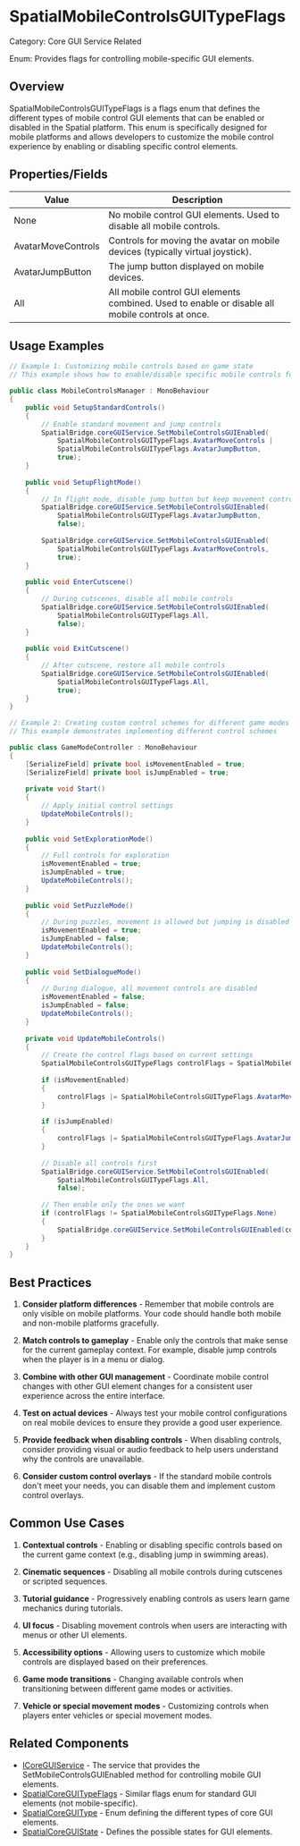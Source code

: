 # SpatialMobileControlsGUITypeFlags

Category: Core GUI Service Related

Enum: Provides flags for controlling mobile-specific GUI elements.

## Overview
SpatialMobileControlsGUITypeFlags is a flags enum that defines the different types of mobile control GUI elements that can be enabled or disabled in the Spatial platform. This enum is specifically designed for mobile platforms and allows developers to customize the mobile control experience by enabling or disabling specific control elements.

## Properties/Fields

| Value | Description |
| --- | --- |
| None | No mobile control GUI elements. Used to disable all mobile controls. |
| AvatarMoveControls | Controls for moving the avatar on mobile devices (typically virtual joystick). |
| AvatarJumpButton | The jump button displayed on mobile devices. |
| All | All mobile control GUI elements combined. Used to enable or disable all mobile controls at once. |

## Usage Examples

```csharp
// Example 1: Customizing mobile controls based on game state
// This example shows how to enable/disable specific mobile controls for different scenarios

public class MobileControlsManager : MonoBehaviour
{
    public void SetupStandardControls()
    {
        // Enable standard movement and jump controls
        SpatialBridge.coreGUIService.SetMobileControlsGUIEnabled(
            SpatialMobileControlsGUITypeFlags.AvatarMoveControls | 
            SpatialMobileControlsGUITypeFlags.AvatarJumpButton, 
            true);
    }
    
    public void SetupFlightMode()
    {
        // In flight mode, disable jump button but keep movement controls
        SpatialBridge.coreGUIService.SetMobileControlsGUIEnabled(
            SpatialMobileControlsGUITypeFlags.AvatarJumpButton, 
            false);
        
        SpatialBridge.coreGUIService.SetMobileControlsGUIEnabled(
            SpatialMobileControlsGUITypeFlags.AvatarMoveControls, 
            true);
    }
    
    public void EnterCutscene()
    {
        // During cutscenes, disable all mobile controls
        SpatialBridge.coreGUIService.SetMobileControlsGUIEnabled(
            SpatialMobileControlsGUITypeFlags.All, 
            false);
    }
    
    public void ExitCutscene()
    {
        // After cutscene, restore all mobile controls
        SpatialBridge.coreGUIService.SetMobileControlsGUIEnabled(
            SpatialMobileControlsGUITypeFlags.All, 
            true);
    }
}
```

```csharp
// Example 2: Creating custom control schemes for different game modes
// This example demonstrates implementing different control schemes

public class GameModeController : MonoBehaviour
{
    [SerializeField] private bool isMovementEnabled = true;
    [SerializeField] private bool isJumpEnabled = true;
    
    private void Start()
    {
        // Apply initial control settings
        UpdateMobileControls();
    }
    
    public void SetExplorationMode()
    {
        // Full controls for exploration
        isMovementEnabled = true;
        isJumpEnabled = true;
        UpdateMobileControls();
    }
    
    public void SetPuzzleMode()
    {
        // During puzzles, movement is allowed but jumping is disabled
        isMovementEnabled = true;
        isJumpEnabled = false;
        UpdateMobileControls();
    }
    
    public void SetDialogueMode()
    {
        // During dialogue, all movement controls are disabled
        isMovementEnabled = false;
        isJumpEnabled = false;
        UpdateMobileControls();
    }
    
    private void UpdateMobileControls()
    {
        // Create the control flags based on current settings
        SpatialMobileControlsGUITypeFlags controlFlags = SpatialMobileControlsGUITypeFlags.None;
        
        if (isMovementEnabled)
        {
            controlFlags |= SpatialMobileControlsGUITypeFlags.AvatarMoveControls;
        }
        
        if (isJumpEnabled)
        {
            controlFlags |= SpatialMobileControlsGUITypeFlags.AvatarJumpButton;
        }
        
        // Disable all controls first
        SpatialBridge.coreGUIService.SetMobileControlsGUIEnabled(
            SpatialMobileControlsGUITypeFlags.All, 
            false);
        
        // Then enable only the ones we want
        if (controlFlags != SpatialMobileControlsGUITypeFlags.None)
        {
            SpatialBridge.coreGUIService.SetMobileControlsGUIEnabled(controlFlags, true);
        }
    }
}
```

## Best Practices

1. **Consider platform differences** - Remember that mobile controls are only visible on mobile platforms. Your code should handle both mobile and non-mobile platforms gracefully.

2. **Match controls to gameplay** - Enable only the controls that make sense for the current gameplay context. For example, disable jump controls when the player is in a menu or dialog.

3. **Combine with other GUI management** - Coordinate mobile control changes with other GUI element changes for a consistent user experience across the entire interface.

4. **Test on actual devices** - Always test your mobile control configurations on real mobile devices to ensure they provide a good user experience.

5. **Provide feedback when disabling controls** - When disabling controls, consider providing visual or audio feedback to help users understand why the controls are unavailable.

6. **Consider custom control overlays** - If the standard mobile controls don't meet your needs, you can disable them and implement custom control overlays.

## Common Use Cases

1. **Contextual controls** - Enabling or disabling specific controls based on the current game context (e.g., disabling jump in swimming areas).

2. **Cinematic sequences** - Disabling all mobile controls during cutscenes or scripted sequences.

3. **Tutorial guidance** - Progressively enabling controls as users learn game mechanics during tutorials.

4. **UI focus** - Disabling movement controls when users are interacting with menus or other UI elements.

5. **Accessibility options** - Allowing users to customize which mobile controls are displayed based on their preferences.

6. **Game mode transitions** - Changing available controls when transitioning between different game modes or activities.

7. **Vehicle or special movement modes** - Customizing controls when players enter vehicles or special movement modes.

## Related Components

- [ICoreGUIService](./ICoreGUIService.md) - The service that provides the SetMobileControlsGUIEnabled method for controlling mobile GUI elements.
- [SpatialCoreGUITypeFlags](./SpatialCoreGUITypeFlags.md) - Similar flags enum for standard GUI elements (not mobile-specific).
- [SpatialCoreGUIType](./SpatialCoreGUIType.md) - Enum defining the different types of core GUI elements.
- [SpatialCoreGUIState](./SpatialCoreGUIState.md) - Defines the possible states for GUI elements.